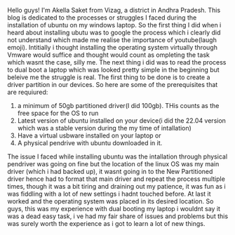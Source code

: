 Hello guys! I'm Akella Saket from Vizag, a district in Andhra Pradesh. This blog is dedicated to the processes or struggles I faced during the installation of ubuntu on my windows laptop. So the first thing I did when i heard about installing ubutu was to google the process which i clearly did not understand which made me realise the importance of youtube(laugh emoji). Intitially i thought installing the operating system virtually through Vmware would suffice and thought would count as ompleting the task which wasnt the case, silly me.
The next thing i did was to read the process to dual boot a laptop which was looked pretty simple in the beginning but beleive me the struggle is real. The first thing to be done is to create a driver partition in our devices. So here are some of the prerequisites that are requiured:
1. a minimum of 50gb partitioned driver(I did 100gb). THis counts as the free space for the OS to run
2. Latest version of ubuntu installed on your device(i did the 22.04 version which was a stable version during the my time of intallation)
3. Have a virtual usbware installed on your laptop
              or
3. A physical pendrive with ubuntu downloaded in it.

The issue I faced while installing ubuntu was the intallation through physical pendriver was going on fine but the location of the linux OS was my main driver (which i had backed up), it wasnt going in to the New Partitioned driver hence had to format that main driver and repeat the process multiple times, though it was a bit tiring and draining out my patience, it was fun as i was fiddling with a lot of new settings i hadnt touched before. At last it worked and the operating system was placed in its desired location.
So guys, this was my experience with dual booting my laptop i wouldnt say it was a dead easy task, i ve had my fair share of issues and problems but this was surely worth the experience as i got to learn a lot of new things.
